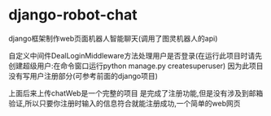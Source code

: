 # django-robot-chat
django框架制作web页面机器人智能聊天(调用了图灵机器人的api)


自定义中间件DealLoginMiddleware方法处理用户是否登录(在运行此项目时请先创建超级用户:在命令窗口运行python manage.py createsuperuser)
因为此项目没有写用户注册部分(可参考前面的django项目)

上面后来上传chatWeb是一个完整的项目  是完成了注册功能,但是没有涉及到邮箱验证,所以只要你注册时输入的信息符合就能注册成功,一个简单的web网页 
